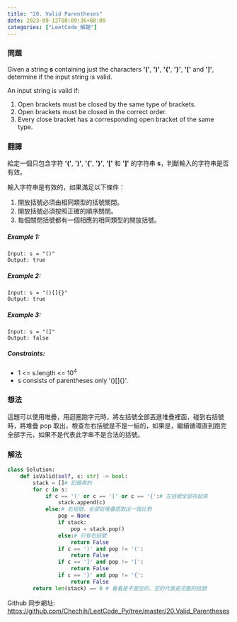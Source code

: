 ```yaml
---
title: "20. Valid Parentheses"
date: 2023-09-12T00:09:36+08:00
categories: ["LeetCode_解題"]
---
```

### 問題
Given a string **s** containing just the characters **'('**, **')'**, **'{'**, **'}'**, **'['** and **']'**, determine if the input string is valid.

An input string is valid if:

1. Open brackets must be closed by the same type of brackets.
2. Open brackets must be closed in the correct order.
3. Every close bracket has a corresponding open bracket of the same type.
 ### 翻譯
給定一個只包含字符 **'('**, **')'**, **'{'**, **'}'**, **'['** 和 **']'** 的字符串 **s**，判斷輸入的字符串是否有效。

輸入字符串是有效的，如果滿足以下條件：

1. 開放括號必須由相同類型的括號關閉。
2. 開放括號必須按照正確的順序關閉。
3. 每個關閉括號都有一個相應的相同類型的開放括號。
##### Example 1:
    Input: s = "()"
    Output: true
##### Example 2:
    Input: s = "()[]{}"
    Output: true
##### Example 3:
    Input: s = "(]"
    Output: false

##### Constraints:
- 1 <= s.length <= 10<sup>4</sup>
- s consists of parentheses only '()[]{}'.

### 想法 
這題可以使用堆疊，用迴圈跑字元時，將左括號全部丟進堆疊裡面，碰到右括號時，將堆疊 pop 取出，檢查左右括號是不是一組的，如果是，繼續循環直到跑完全部字元，如果不是代表此字串不是合法的括號。
### 解法 
```python
class Solution:
    def isValid(self, s: str) -> bool:
        stack = []# 記錄用的
        for c in s:
            if c == '(' or c == '[' or c == '{':# 左括號全部存起來
                stack.append(c)
            else:# 右括號，全部從堆疊底取出一個比對
                pop = None
                if stack:
                    pop = stack.pop()
                else:# 只有右括號
                    return False
                if c == ')' and pop != '(':
                    return False
                if c == ']' and pop != '[':
                    return False
                if c == '}' and pop != '{':
                    return False
        return len(stack) == 0 # 看看是不是空的，空的代表是完整的括號
```

Github 同步網址:  
https://github.com/Chechih/LeetCode_Py/tree/master/20.Valid_Parentheses